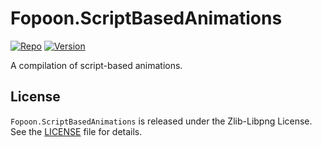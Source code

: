 [//]: # (Auto-generated: 2020-08-12T08:41:14.400100)

# Fopoon.ScriptBasedAnimations

[//]: # (badges)
[![Repo](https://img.shields.io/badge/repo-github-brightgreen)](https://github.com/Fopoon/Fopoon.ScriptBasedAnimations)
[![Version](https://img.shields.io/badge/version-1.0.3-brightgreen.svg)](https://github.com/Fopoon/Fopoon.ScriptBasedAnimations/releases)

A compilation of script-based animations.

## License

`Fopoon.ScriptBasedAnimations` is released under the Zlib-Libpng License. See the [LICENSE](LICENSE.md) file for details.


